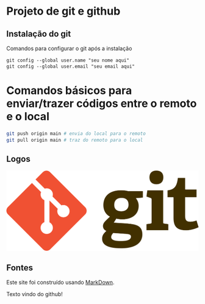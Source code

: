 # Projeto de git e github
## Instalação do git

Comandos para configurar o git após a instalação

```
git config --global user.name "seu nome aqui"
git config --global user.email "seu email aqui"
```

# Comandos básicos para enviar/trazer códigos entre o remoto e o local

```bash
git push origin main # envia do local para o remoto
git pull origin main # traz do remoto para o local
```

## Logos
![git](imagens/git.png)

## Fontes
Este site foi construído usando [MarkDown](https://docs.github.com/pt/get-started/writing-on-github/getting-started-with-writing-and-formatting-on-github/basic-writing-and-formatting-syntax).

Texto vindo do github!
